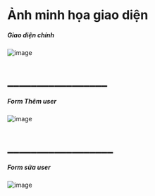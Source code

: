 # Ảnh minh họa giao diện
##### Giao diện chính
![image](https://user-images.githubusercontent.com/86406337/156009764-e346163e-0c9f-409c-95ab-1a81527db050.png)
#  _________________
##### Form Thêm user
![image](https://user-images.githubusercontent.com/86406337/156010039-1ee9f020-271d-4b11-a866-0f9e12661301.png)
# __________________
##### Form sửa user

![image](https://user-images.githubusercontent.com/86406337/156010238-7e0e455a-ce36-4bac-93f9-8112a9c8644a.png)

